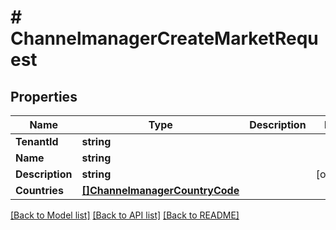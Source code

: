 # # ChannelmanagerCreateMarketRequest


## Properties 


Name | Type | Description | Notes
------------ | ------------- | ------------- | -------------
**TenantId**| **string** |   |
**Name**| **string** |   |
**Description**| **string** |   | [optional]
**Countries**| [**[]ChannelmanagerCountryCode**](ChannelmanagerCountryCode.md) |   |


[[Back to Model list]](../../README.md#models) [[Back to API list]](../../README.md#endpoints) [[Back to README]](../../README.md)

